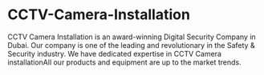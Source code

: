 # CCTV-Camera-Installation
CCTV Camera Installation is an award-winning Digital Security Company in Dubai. Our company is one of the leading and revolutionary in the Safety &amp; Security industry. We have dedicated expertise in CCTV Camera installationAll our products and equipment are up to the market trends.
